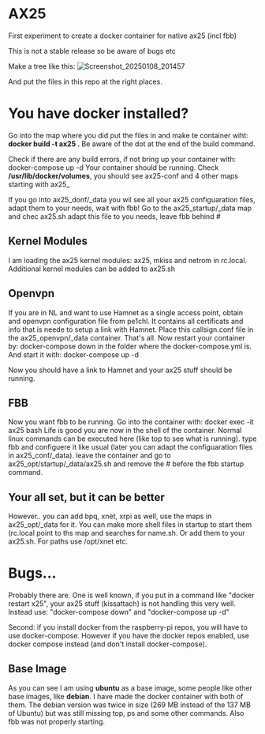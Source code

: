 # AX25
First experiment to create a docker container for native ax25 (incl fbb) 

This is not a stable release so be aware of bugs etc

Make a tree like this:
![Screenshot_20250108_201457](https://github.com/user-attachments/assets/185e16ee-3e2b-4c31-8d8d-5db3ec3dbe96)


And put the files in this repo at the right places.

# You have docker installed?

Go into the map where you did put the files in and make te container wiht:
__docker build -t ax25 .__
Be aware of the dot at the end of the build command.

Check if there are any build errors, if not bring up your container with:
docker-compose up -d
Your container should be running. Check __/usr/lib/docker/volumes__, you should see ax25-conf and 4 other maps starting with ax25_

If you go into ax25_donf/_data you wil see all your ax25 configuaration files, adapt them to your needs, wait with fbb!
Go to the ax25_startup/_data map and chec ax25.sh adapt this file to you needs, leave fbb behind \#

## Kernel Modules
I am loading the ax25 kernel modules: ax25, mkiss and netrom in rc.local. Additional kernel modules can be added to ax25.sh

## Openvpn
If you are in NL and want to use Hamnet as a single access point, obtain and openvpn configuration file from pe1chl. It contains all certificats and info that is neede to setup a link with Hamnet. Place this callsign.conf file in the ax25_openvpn/_data  container. That's all. Now restart your container by:
docker-compose down in the folder where the docker-compose.yml is. And start it with: docker-compose up -d

Now you should have a link to Hamnet and your ax25 stuff should be running.

## FBB
Now you want fbb to be running. Go into the container with:
docker exec -it ax25 bash
Life is good you are now in the shell of the container. Normal linux commands can be executed here (like top to see what is running).
type fbb and configuere it like usual (later you can adapt the configuaration files in ax25_conf/_data).
leave the container and go to ax25_opt/startup/_data/ax25.sh and remove the \# before the fbb startup command.

## Your all set, but it can be better
However.. you can add bpq, xnet, xrpi as well, use the maps in ax25_opt/_data for it. You can make more shell files in startup to start them (rc.local point to ths map and searches for name.sh. Or add them to your ax25.sh. For paths use /opt/xnet etc.

# Bugs...
Probably there are. One is well known, if you put in a command like "docker restart x25", your ax25 stuff (kissattach) is not handling this very well. Instead use: "docker-compose down" and "docker-compose up -d"

Second: if you install docker from the raspberry-pi repos, you will have to use docker-compose. However if you have the docker repos enabled, use docker compose instead (and don't install docker-compose).

## Base Image
As you can see I am using __ubuntu__ as a base image, some people like other base images, like __debian__. I have made the docker container with both of them. The debian version was twice in size (269 MB instead of the 137 MB of Ubuntu) but was still missing top, ps and some other commands. Also fbb was not properly starting. 
